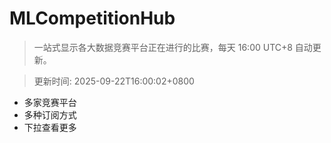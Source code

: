 # MLCompetitionHub

> 一站式显示各大数据竞赛平台正在进行的比赛，每天 16:00 UTC+8 自动更新。
  
> 更新时间: 2025-09-22T16:00:02+0800 

* 多家竞赛平台
* 多种订阅方式
* 下拉查看更多